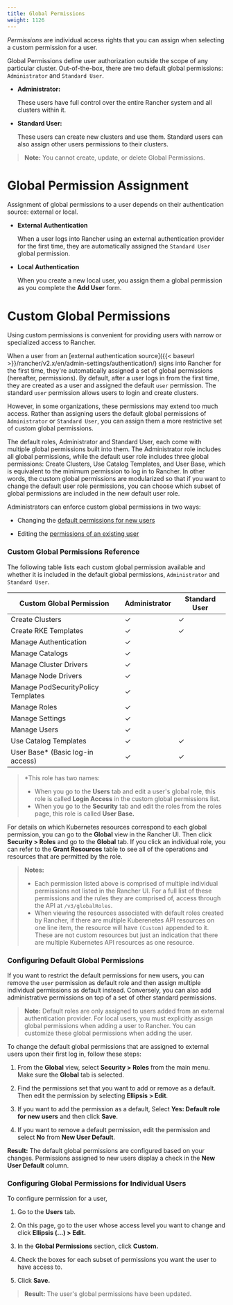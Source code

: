```yaml
---
title: Global Permissions
weight: 1126
---
```


_Permissions_ are individual access rights that you can assign when selecting a custom permission for a user.

Global Permissions define user authorization outside the scope of any particular cluster. Out-of-the-box, there are two default global permissions: `Administrator` and `Standard User`.

- **Administrator:**

    These users have full control over the entire Rancher system and all clusters within it.

- <a id="user"></a>**Standard User:**

    These users can create new clusters and use them. Standard users can also assign other users permissions to their clusters.

>**Note:** You cannot create, update, or delete Global Permissions.

# Global Permission Assignment

Assignment of global permissions to a user depends on their authentication source: external or local.

- **External Authentication**

    When a user logs into Rancher using an external authentication provider for the first time, they are automatically assigned the `Standard User` global permission.

- **Local Authentication**

    When you create a new local user, you assign them a global permission as you complete the **Add User** form.

# Custom Global Permissions

Using custom permissions is convenient for providing users with narrow or specialized access to Rancher.

When a user from an [external authentication source]({{< baseurl >}}/rancher/v2.x/en/admin-settings/authentication/) signs into Rancher for the first time, they're automatically assigned a set of global permissions (hereafter, permissions). By default, after a user logs in from the first time, they are created as a user and assigned the default `user` permission. The standard `user` permission allows users to login and create clusters.

However, in some organizations, these permissions may extend too much access. Rather than assigning users the default global permissions of `Administrator` or `Standard User`, you can assign them a more restrictive set of custom global permissions.

The default roles, Administrator and Standard User, each come with multiple global permissions built into them. The Administrator role includes all global permissions, while the default user role includes three global permissions: Create Clusters, Use Catalog Templates, and User Base, which is equivalent to the minimum permission to log in to Rancher. In other words, the custom global permissions are modularized so that if you want to change the default user role permissions, you can choose which subset of global permissions are included in the new default user role.

Administrators can enforce custom global permissions in two ways:

- Changing the [default permissions for new users](#configuring-default-global-permissions)

- Editing the [permissions of an existing user](#configuring-global-permissions-for-individual-users)

### Custom Global Permissions Reference

The following table lists each custom global permission available and whether it is included in the default global permissions, `Administrator` and `Standard User`.

| Custom Global Permission           | Administrator | Standard User |
| ---------------------------------- | ------------- | ------------- |
| Create Clusters                    | ✓             | ✓             |
| Create RKE Templates               | ✓             | ✓             |
| Manage Authentication              | ✓             |               |
| Manage Catalogs                    | ✓             |               |
| Manage Cluster Drivers             | ✓             |               |
| Manage Node Drivers                | ✓             |               |
| Manage PodSecurityPolicy Templates | ✓             |               |
| Manage Roles                       | ✓             |               |
| Manage Settings                    | ✓             |               |
| Manage Users                       | ✓             |               |
| Use Catalog Templates              | ✓             | ✓             |
| User Base* (Basic log-in access)   | ✓             | ✓             |

> *This role has two names:
>
> - When you go to the <b>Users</b> tab and edit a user's global role, this role is called <b>Login Access</b> in the custom global permissions list.
> - When you go to the <b>Security</b> tab and edit the roles from the roles page, this role is called <b>User Base.</b>

For details on which Kubernetes resources correspond to each global permission, you can go to the **Global** view in the Rancher UI. Then click **Security > Roles** and go to the **Global** tab. If you click an individual role, you can refer to the **Grant Resources** table to see all of the operations and resources that are permitted by the role.

> **Notes:** 
>
>- Each permission listed above is comprised of multiple individual permissions not listed in the Rancher UI. For a full list of these permissions and the rules they are comprised of, access through the API at `/v3/globalRoles`.
>- When viewing the resources associated with default roles created by Rancher, if there are multiple Kuberenetes API resources on one line item, the resource will have `(Custom)` appended to it. These are not custom resources but just an indication that there are multiple Kubernetes API resources as one resource.

### Configuring Default Global Permissions

If you want to restrict the default permissions for new users, you can remove the `user` permission as default role and then assign multiple individual permissions as default instead. Conversely, you can also add administrative permissions on top of a set of other standard permissions.

>**Note:** Default roles are only assigned to users added from an external authentication provider. For local users, you must explicitly assign global permissions when adding a user to Rancher. You can customize these global permissions when adding the user.

To change the default global permissions that are assigned to external users upon their first log in, follow these steps:

1. From the **Global** view, select **Security > Roles** from the main menu. Make sure the **Global** tab is selected.

1. Find the permissions set that you want to add or remove as a default. Then edit the permission by selecting **Ellipsis > Edit**.

1. If you want to add the permission as a default, Select **Yes: Default role for new users** and then click **Save**.

1. If you want to remove a default permission, edit the permission and select **No** from **New User Default**.

**Result:** The default global permissions are configured based on your changes. Permissions assigned to new users display a check in the **New User Default** column.

### Configuring Global Permissions for Individual Users

To configure permission for a user,

1. Go to the **Users** tab.

1. On this page, go to the user whose access level you want to change and click **Ellipsis (...) > Edit.**

1. In the **Global Permissions** section, click **Custom.**

1. Check the boxes for each subset of permissions you want the user to have access to.

1. Click **Save.**

> **Result:** The user's global permissions have been updated.
